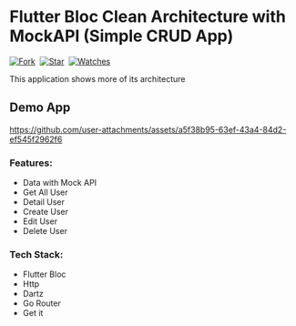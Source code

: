 # Flutter Bloc Clean Architecture with MockAPI (Simple CRUD App)

[![Fork](https://img.shields.io/github/forks/abghifareihand/flutter_clean_architecture_bloc?style=social)](https://github.com/abghifareihand/flutter_clean_architecture_bloc/fork)&nbsp; [![Star](https://img.shields.io/github/stars/abghifareihand/flutter_clean_architecture_bloc?style=social)](https://github.com/abghifareihand/flutter_clean_architecture_bloc/star)&nbsp; [![Watches](https://img.shields.io/github/watchers/abghifareihand/flutter_clean_architecture_bloc?style=social)](https://github.com/abghifareihand/flutter_clean_architecture_bloc/)&nbsp;

This application shows more of its architecture

## Demo App
https://github.com/user-attachments/assets/a5f38b95-63ef-43a4-84d2-ef545f2962f6

### Features:

- Data with Mock API
- Get All User
- Detail User
- Create User
- Edit User
- Delete User

### Tech Stack:
- Flutter Bloc
- Http
- Dartz
- Go Router
- Get it
